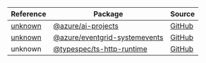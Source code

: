 | Reference | Package | Source |
|---|---|---|
|[unknown](ai-projects-readme.md)|[@azure/ai-projects](https://www.npmjs.com/package/@azure/ai-projects)|[GitHub](https://github.com/Azure/azure-sdk-for-js/blob/main/sdk/ai/ai-projects)|
|[unknown](eventgrid-systemevents-readme.md)|[@azure/eventgrid-systemevents](https://www.npmjs.com/package/@azure/eventgrid-systemevents)|[GitHub](https://github.com/Azure/azure-sdk-for-js/blob/main/sdk/eventgrid/eventgrid-systemevents)|
|unknown|[@typespec/ts-http-runtime](https://www.npmjs.com/package/@typespec/ts-http-runtime)|[GitHub](https://github.com/Azure/azure-sdk-for-js/blob/main/sdk/core/ts-http-runtime)|
